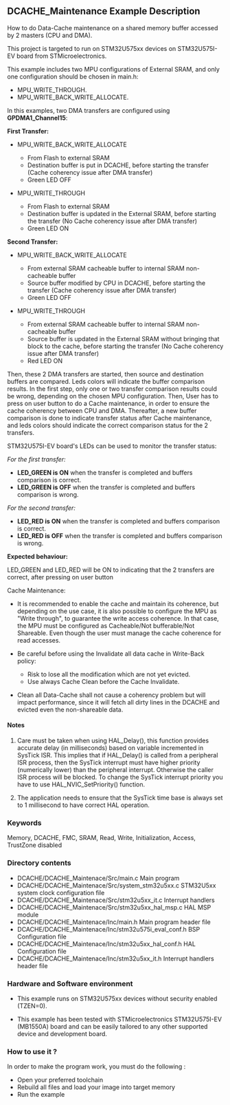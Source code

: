 ## <b>DCACHE_Maintenance Example Description</b>

How to do Data-Cache maintenance on a shared memory buffer accessed by 2 masters (CPU and DMA).

This project is targeted to run on STM32U575xx devices on STM32U575I-EV board from STMicroelectronics.

This example includes two MPU configurations of External SRAM, and only one configuration
should be chosen in main.h:

- MPU_WRITE_THROUGH.
- MPU_WRITE_BACK_WRITE_ALLOCATE.

In this examples, two DMA transfers are configured using **GPDMA1_Channel15**:

**First Transfer:**

 * MPU_WRITE_BACK_WRITE_ALLOCATE
   - From Flash to external SRAM
   - Destination buffer is put in DCACHE, before starting the transfer (Cache coherency issue after DMA transfer)
   - Green LED OFF

 * MPU_WRITE_THROUGH
   - From Flash to external SRAM
   - Destination buffer is updated in the External SRAM, before starting the transfer (No Cache coherency issue after DMA transfer)
   - Green LED ON

**Second Transfer:**

 * MPU_WRITE_BACK_WRITE_ALLOCATE
   - From external SRAM cacheable buffer to internal SRAM non-cacheable buffer
   - Source buffer modified by CPU in DCACHE, before starting the transfer (Cache coherency issue after DMA transfer)
   - Green LED OFF

 * MPU_WRITE_THROUGH
   - From external SRAM cacheable buffer to internal SRAM non-cacheable buffer
   - Source buffer is updated in the External SRAM without bringing that block to the cache, before starting the transfer (No Cache coherency issue after DMA transfer)
   - Red LED ON

Then, these 2 DMA transfers are started, then source and destination buffers are compared.
Leds colors will indicate the buffer comparison results.
In the first step, only one or two transfer comparison results could be wrong, depending
on the chosen MPU configuration.
Then, User has to press on user button to do a Cache maintenance, in order to
ensure the cache coherency between CPU and DMA.
Thereafter, a new buffer comparison is done to indicate transfer status after Cache maintenance,
and leds colors should indicate the correct comparison status for the 2 transfers.

STM32U575I-EV board's LEDs can be used to monitor the transfer status:

 *For the first transfer:*

 - **LED_GREEN is ON** when the transfer is completed and buffers comparison is correct.
 - **LED_GREEN is OFF** when the transfer is completed and buffers comparison is wrong.
 
 *For the second transfer:*

 - **LED_RED is ON** when the transfer is completed and buffers comparison is correct.
 - **LED_RED is OFF** when the transfer is completed and buffers comparison is wrong.

**Expected behaviour:**

LED_GREEN and LED_RED will be ON to indicating that the 2 transfers are correct, after pressing on user button 

Cache Maintenance:

* It is recommended to enable the cache and maintain its coherence, but depending
on the use case, it is also possible to configure the MPU as "Write through",
to guarantee the write access coherence. In that case, the MPU must be configured
as Cacheable/Not bufferable/Not Shareable. Even though the user must manage
the cache coherence for read accesses.

* Be careful before using the Invalidate all data cache in Write-Back policy:
   * Risk to lose all the modification which are not yet evicted.
   * Use always Cache Clean before the Cache Invalidate.

* Clean all Data-Cache shall not cause a coherency problem but will impact performance,
since it will fetch all dirty lines in the DCACHE and evicted even the non-shareable data.

#### <b>Notes</b>

 1. Care must be taken when using HAL_Delay(), this function provides accurate delay (in milliseconds)
      based on variable incremented in SysTick ISR. This implies that if HAL_Delay() is called from
      a peripheral ISR process, then the SysTick interrupt must have higher priority (numerically lower)
      than the peripheral interrupt. Otherwise the caller ISR process will be blocked.
      To change the SysTick interrupt priority you have to use HAL_NVIC_SetPriority() function.

 2. The application needs to ensure that the SysTick time base is always set to 1 millisecond
      to have correct HAL operation.

### <b>Keywords</b>

Memory, DCACHE, FMC, SRAM, Read, Write, Initialization, Access, TrustZone disabled

### <b>Directory contents</b>

  - DCACHE/DCACHE_Maintenace/Src/main.c                  Main program
  - DCACHE/DCACHE_Maintenace/Src/system_stm32u5xx.c      STM32U5xx system clock configuration file
  - DCACHE/DCACHE_Maintenace/Src/stm32u5xx_it.c          Interrupt handlers
  - DCACHE/DCACHE_Maintenace/Src/stm32u5xx_hal_msp.c     HAL MSP module
  - DCACHE/DCACHE_Maintenace/Inc/main.h                  Main program header file
  - DCACHE/DCACHE_Maintenace/Inc/stm32u575i_eval_conf.h  BSP Configuration file
  - DCACHE/DCACHE_Maintenace/Inc/stm32u5xx_hal_conf.h    HAL Configuration file
  - DCACHE/DCACHE_Maintenace/Inc/stm32u5xx_it.h          Interrupt handlers header file

### <b>Hardware and Software environment</b>

  - This example runs on STM32U575xx devices without security enabled (TZEN=0).

  - This example has been tested with STMicroelectronics STM32U575I-EV (MB1550A)
    board and can be easily tailored to any other supported device
    and development board.

### <b>How to use it ?</b>

In order to make the program work, you must do the following :

 - Open your preferred toolchain
 - Rebuild all files and load your image into target memory
 - Run the example